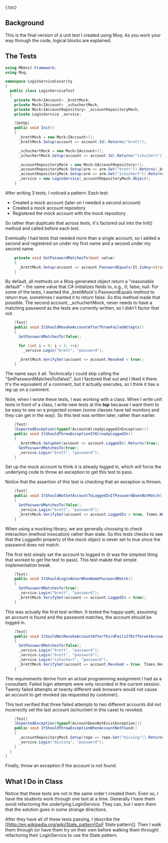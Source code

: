 {:toc}
## Background
This is the final version of a unit test I created using Moq. As you work your way through the code, logical blocks are explained.

## The Tests
```csharp
using MbUnit.Framework;
using Moq;

namespace LoginServiceCovarity
{
  public class LoginServiceTest
  {
    private Mock<IAccount> _brettMock;
    private Mock<IAccount> _schuchertMock;
    private Mock<IAccountRepository> _accountRepositoryMock;
    private LoginService _service;

    [SetUp]
    public void Init()
    {
      _brettMock = new Mock<IAccount>();
      _brettMock.Setup(account => account.Id).Returns("brett");

      _schuchertMock = new Mock<IAccount>();
      _schuchertMock.Setup(account => account.Id).Returns("schuchert");

      _accountRepositoryMock = new Mock<IAccountRepository>();
      _accountRepositoryMock.Setup(arm => arm.Get("brett")).Returns(_brettMock.Object);
      _accountRepositoryMock.Setup(arm => arm.Get("schuchert")).Returns(_schuchertMock.Object);
      _service = new LoginService(_accountRepositoryMock.Object);
    }

```
After writing 3 tests, I noticed a pattern. Each test:
* Created a mock account (later on I needed a second account)
* Created a mock account repository
* Registered the mock account with the mock repository

So rather than duplicate that across tests, it's factored out into the Init() method and called before each test.

Eventually I had tests that needed more than a single account, so I added a second and registered on under my first name and a second under my second name.
```csharp
    private void SetPasswordMatchesTo(bool value)
    {
      _brettMock.Setup(account => account.PasswordEquals(It.IsAny<string>())).Returns(value);
    }
```
By default, all methods on a Moq-generated object return a "reasonable default" - the same value that C# initializes fields to, e.g., 0, false, null. For some of the tests, I wanted the _brettMock's PasswordEquals method to return true, sometimes I wanted it to return false. So this method made that possible. The second account, _schuchertMock, never needs to have a matching password as the tests are currently written, so I didn't factor that out.

```csharp
    [Test]
    public void ItShouldRevokeAccountAfterThreeFailedAttepts()
    {
      SetPasswordMatchesTo(false);

      for (int i = 0; i < 3; ++i) 
        _service.Login("brett", "password");

      _brettMock.VerifySet(account => account.Revoked = true);
    }
```
The name says it all. Technically I could skip calling the "SetPasswordMatchesTo(false)", but I factored that out and I liked it there. It's the equivalent of a comment, but it actually executes, so I think it has a leg up on a comment.

Note, when I wrote these tests, I was working with a class. When I write unit tests in front of a class, I write new tests at the<i> <b>top</b></i> because I want them to be easy to see on a projected screen (some classes have tall monitors and they can get in the way). So this test was written later, rather than earlier.
```csharp
    [Test]
    [ExpectedException(typeof(AccountAlreadyLoggedInException))]
    public void ItShouldThrowExceptionIfAlreadyLoggedIn()
    {
      _brettMock.SetupGet(account => account.LoggedIn).Returns(true);
      SetPasswordMatchesTo(true);
      _service.Login("brett", "password");
    }
```
Set up the mock account to think it is already logged in, which will force the underlying code to throw an exception to get this test to pass.

Notice that the assertion of this test is checking that an exception is thrown.

```csharp
    [Test]
    public void ItShouldNotSetAccountToLoggedInIfPasswordDoesNotMatch()
    {
      SetPasswordMatchesTo(false);
      _service.Login("brett", "password");
      _brettMock.VerifySet(account => account.LoggedIn = true, Times.Never());
    }
```
When using a mocking library, we are generally choosing to check interaction (method invocation) rather than state. So this tests checks to see that the LoggedIn property of the mock object is never set to true since the password does not match.

The first test simply set the account to logged in (it was the simplest thing that worked to get the test to pass). This test makde that simple implementation break.

```csharp
    [Test]
    public void ItShouldLoginAUserWhenNamePasswordMatch()
    {
      SetPasswordMatchesTo(true);
      _service.Login("brett", "password");
      _brettMock.VerifySet(account => account.LoggedIn = true);
    }
```
This was actually the first test written. It tested the happy-path, assuming an account is found and the password matches, the account should be logged in.

```csharp
    [Test]
    public void ItSouldNotRevokeAccountAfterThirdFailsIfDifferentAccountsInvolved()
    {
      SetPasswordMatchesTo(false);
      _service.Login("brett", "password");
      _service.Login("brett", "password");
      _service.Login("schuchert", "password");
      _brettMock.VerifySet(account => account.Revoked = true, Times.Never());
    }
```
The requirements derive from an actual programming assignment I had as a consultant. Failed login attempts were only recorded in the current session. Twenty failed attempts at twenty different web browsers would not cause an account to get revoked (as requested by customer).

This test verified that three failed attempts to two different accounts did not incorrectly set the last account (schuchert in this case) to revoked.

```csharp
    [Test]
    [ExpectedException(typeof(AccountDoesNotExistException))]
    public void ItShouldThrowExceptionWhenAccountNotFound()
    {
      _accountRepositoryMock.Setup(repo => repo.Get("missing")).Returns((IAccount) null);
      _service.Login("missing", "password");
    }
  }
}
```
Finally, throw an exception if the account is not found.

## What I Do in Class
Notice that these tests are not in the same order I created them. Even so, I have the students work through one test at a time. Generally I have them avoid refactoring the underlying LoginService. They can, but I warn them that the solution goes in some strange directions.

After they have all of these tests passing, I describe the [[http://en.wikipedia.org/wiki/State_pattern|GoF State pattern]]. Then I walk them through (or have them try on their own before walking them through) refactoring their LoginService to use the State pattern.